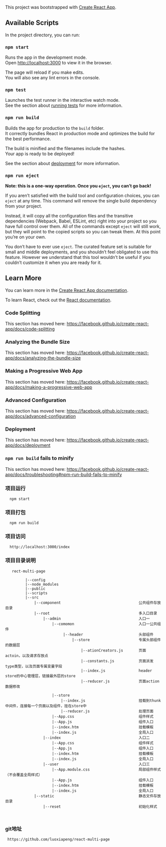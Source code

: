This project was bootstrapped with [Create React App](https://github.com/facebook/create-react-app).

## Available Scripts

In the project directory, you can run:

### `npm start`

Runs the app in the development mode.<br>
Open [http://localhost:3000](http://localhost:3000) to view it in the browser.

The page will reload if you make edits.<br>
You will also see any lint errors in the console.

### `npm test`

Launches the test runner in the interactive watch mode.<br>
See the section about [running tests](https://facebook.github.io/create-react-app/docs/running-tests) for more information.

### `npm run build`

Builds the app for production to the `build` folder.<br>
It correctly bundles React in production mode and optimizes the build for the best performance.

The build is minified and the filenames include the hashes.<br>
Your app is ready to be deployed!

See the section about [deployment](https://facebook.github.io/create-react-app/docs/deployment) for more information.

### `npm run eject`

**Note: this is a one-way operation. Once you `eject`, you can’t go back!**

If you aren’t satisfied with the build tool and configuration choices, you can `eject` at any time. This command will remove the single build dependency from your project.

Instead, it will copy all the configuration files and the transitive dependencies (Webpack, Babel, ESLint, etc) right into your project so you have full control over them. All of the commands except `eject` will still work, but they will point to the copied scripts so you can tweak them. At this point you’re on your own.

You don’t have to ever use `eject`. The curated feature set is suitable for small and middle deployments, and you shouldn’t feel obligated to use this feature. However we understand that this tool wouldn’t be useful if you couldn’t customize it when you are ready for it.

## Learn More

You can learn more in the [Create React App documentation](https://facebook.github.io/create-react-app/docs/getting-started).

To learn React, check out the [React documentation](https://reactjs.org/).

### Code Splitting

This section has moved here: https://facebook.github.io/create-react-app/docs/code-splitting

### Analyzing the Bundle Size

This section has moved here: https://facebook.github.io/create-react-app/docs/analyzing-the-bundle-size

### Making a Progressive Web App

This section has moved here: https://facebook.github.io/create-react-app/docs/making-a-progressive-web-app

### Advanced Configuration

This section has moved here: https://facebook.github.io/create-react-app/docs/advanced-configuration

### Deployment

This section has moved here: https://facebook.github.io/create-react-app/docs/deployment

### `npm run build` fails to minify

This section has moved here: https://facebook.github.io/create-react-app/docs/troubleshooting#npm-run-build-fails-to-minify

### 项目运行
```
  npm start
```
### 项目打包
```
  npm run build
```
### 项目访问
```
  http://localhost:3000/index
```
### 项目目录说明
```
   rect-multi-page
         
         |--config
         |--node_modules
         |--public
         |--scripts             
         |--src
             |--component                                   公共组件存放目录
             |--root                                        多入口目录
                 |--admin                                   入口一
                     |--comomon                             入口一公共组件
                          |--header                         头部组件
                              |--store                      专属头部组件的数据层
                                  |--ationCreators.js       页面actoin，以及请求存放点
                                  |--constants.js           页面派发type类型，以及页面专属变量字段
                                  |--index.js               header store的中心管理层，链接最外层的store
                                  |--reducer.js             页面action数据修改
                                  
                     |--store
                         |--index.js                        挂载到thunk中间件，连接每一个页面以及组件，挂在store中
                         |--reducer.js                      处理页面      
                     |--App.css                             组件样式
                     |--App.js                              组件入口
                     |--index.htm                           挂载模板
                     |--index.js                            全局入口
                 |--index                                   入口二
                     |--App.css                             组件样式
                     |--App.js                              组件入口
                     |--index.htm                           挂载模板
                     |--index.js                            全局入口
                 |--user                                    入口三
                     |--App.module.css                      局部组件样式（不会覆盖全局样式）
                     |--App.js                              组件入口
                     |--index.htm                           挂载模板
                     |--index.js                            全局入口
             |--static                                      静态文件存放目录
                 |--reset                                   初始化样式        
         
         
```
### git地址
```
 https://github.com/luoxiapeng/react-multi-page
```


